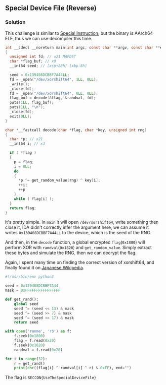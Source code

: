 ## Special Device File (Reverse)

### Solution

This challenge is similar to [Special Instruction](./spins.md), but the binary is AArch64 ELF, thus we can use decompiler this time.

```c
int __cdecl __noreturn main(int argc, const char **argv, const char **envp)
{
  unsigned int fd; // w21 MAPDST
  char *flag_buf; // x0
  __int64 seed; // [xsp+28h] [xbp-8h]

  seed = 0x139408DCBBF7A44LL;
  fd = _open("/dev/xorshift64", 1LL, 0LL);
  _write();
  _close(fd);
  fd = _open("/dev/xorshift64", 0LL, 0LL);
  flag_buf = decode(&flag, &randval, fd);
  puts(1LL, flag_buf);
  puts(1LL, "\n");
  _close(fd);
  exit(0LL);
}

char *__fastcall decode(char *flag, char *key, unsigned int rng)
{
  char *p; // x21
  __int64 i; // x3

  if ( *flag )
  {
    p = flag;
    i = 0LL;
    do
    {
      *p ^= get_random_value(rng) ^ key[i];
      ++i;
      ++p
    }
    while ( flag[i] );
  }
  return flag;
}
```

It's pretty simple. In `main` it will open `/dev/xorshift64`, write something then close it, IDA didn't correctly infer the argument here, we can assume it writes `0x139408DCBBF7A44LL` to the device, which is the seed of the RNG.

And then, in the `decode` function, a global encrypted `flag`(`0x1800`) will perform XOR with `randval`(`0x1820`) and `get_random_value`. Simply extract these bytes and simulate the RNG, then we can decrypt the flag.

Again, I spent many time on finding the correct version of xorshift64, and finally found it on [Japanese Wikipedia](https://ja.wikipedia.org/wiki/Xorshift).

```python
#!/usr/bin/env python3

seed = 0x139408DCBBF7A44
mask = 0xFFFFFFFFFFFFFFFF

def get_rand():
    global seed
    seed ^= (seed << 13) & mask
    seed ^= (seed >> 7) & mask
    seed ^= (seed << 17) & mask
    return seed

with open('runme', 'rb') as f:
    f.seek(0x1800)
    flag = f.read(0x20)
    f.seek(0x1820)
    randval = f.read(0x20)

for i in range(32):
    r = get_rand()
    print(chr((flag[i] ^ randval[i] ^ r) & 0xFF), end="")
```

The flag is `SECCON{UseTheSpecialDeviceFile}`
